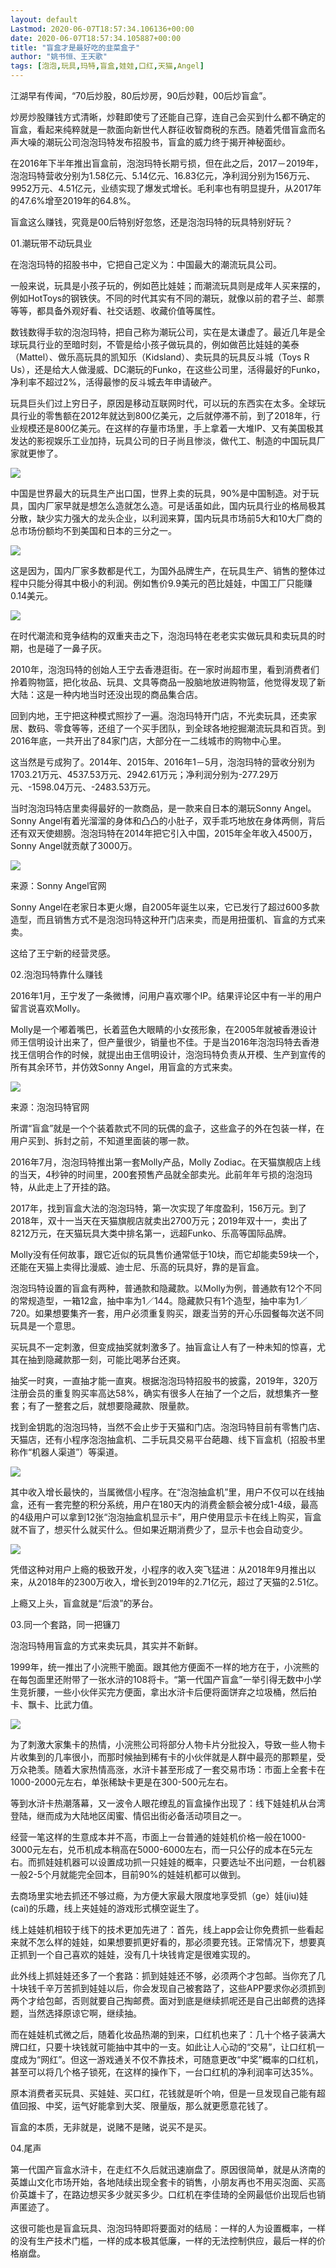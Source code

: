 ```yaml
---
layout: default
Lastmod: 2020-06-07T18:57:34.106136+00:00
date: 2020-06-07T18:57:34.105887+00:00
title: "盲盒才是最好吃的韭菜盒子"
author: "姚书恒、王天歌"
tags: [泡泡,玩具,玛特,盲盒,娃娃,口红,天猫,Angel]
---
```


江湖早有传闻，“70后炒股，80后炒房，90后炒鞋，00后炒盲盒”。

炒房炒股赚钱方式清晰，炒鞋即使亏了还能自己穿，连自己会买到什么都不确定的盲盒，看起来纯粹就是一款面向新世代人群征收智商税的东西。随着凭借盲盒而名声大噪的潮玩公司泡泡玛特发布招股书，盲盒的威力终于揭开神秘面纱。

在2016年下半年推出盲盒前，泡泡玛特长期亏损，但在此之后，2017－2019年，泡泡玛特营收分别为1.58亿元、5.14亿元、16.83亿元，净利润分别为156万元、9952万元、4.51亿元，业绩实现了爆发式增长。毛利率也有明显提升，从2017年的47.6%增至2019年的64.8%。

盲盒这么赚钱，究竟是00后特别好忽悠，还是泡泡玛特的玩具特别好玩？

01.潮玩带不动玩具业

在泡泡玛特的招股书中，它把自己定义为：中国最大的潮流玩具公司。

一般来说，玩具是小孩子玩的，例如芭比娃娃；而潮流玩具则是成年人买来摆的，例如HotToys的钢铁侠。不同的时代其实有不同的潮玩，就像以前的君子兰、邮票等等，都具备外观好看、社交话题、收藏价值等属性。

数钱数得手软的泡泡玛特，把自己称为潮玩公司，实在是太谦虚了。最近几年是全球玩具行业的至暗时刻，不管是给小孩子做玩具的，例如做芭比娃娃的美泰（Mattel）、做乐高玩具的凯知乐（Kidsland）、卖玩具的玩具反斗城（Toys R Us），还是给大人做漫威、DC潮玩的Funko，在这些公司里，活得最好的Funko，净利率不超过2%，活得最惨的反斗城去年申请破产。

玩具巨头们过上穷日子，原因是移动互联网时代，可以玩的东西实在太多。全球玩具行业的零售额在2012年就达到800亿美元，之后就停滞不前，到了2018年，行业规模还是800亿美元。在这样的存量市场里，手上拿着一大堆IP、又有美国极其发达的影视娱乐工业加持，玩具公司的日子尚且惨淡，做代工、制造的中国玩具厂家就更惨了。

![](https://images.weserv.nl/?url=https%3A//mmbiz.qpic.cn/mmbiz_jpg/lqe6iacDNiaIz38Tv3icYT8jPJJdn3Qq5xqWBsEzemFfkG5xYCyJvHdj8Huwawvcmxseh3viboPUXHCZSyEibd9Q3nQ/640%3Fwx_fmt%3Djpeg)

中国是世界最大的玩具生产出口国，世界上卖的玩具，90%是中国制造。对于玩具，国内厂家早就是想怎么造就怎么造。可是话虽如此，国内玩具行业的格局极其分散，缺少实力强大的龙头企业，以利润来算，国内玩具市场前5大和10大厂商的总市场份额均不到美国和日本的三分之一。

![](https://images.weserv.nl/?url=https%3A//mmbiz.qpic.cn/mmbiz_jpg/lqe6iacDNiaIz38Tv3icYT8jPJJdn3Qq5xqantaIeRXDwiao7ZvNAQpjp7DOJBdPPeU803k42BibjibbKS7gSXsLaH1A/640%3Fwx_fmt%3Djpeg)

这是因为，国内厂家多数都是代工，为国外品牌生产，在玩具生产、销售的整体过程中只能分得其中极小的利润。例如售价9.9美元的芭比娃娃，中国工厂只能赚0.14美元。

![](https://images.weserv.nl/?url=https%3A//mmbiz.qpic.cn/mmbiz_jpg/lqe6iacDNiaIz38Tv3icYT8jPJJdn3Qq5xqicwzSFyZHfEP9YcLgic6NNX0J1db97WFDlTxEJ7G9FUEYiaVn9gWudbdQ/640%3Fwx_fmt%3Djpeg)

在时代潮流和竞争结构的双重夹击之下，泡泡玛特在老老实实做玩具和卖玩具的时期，也是碰了一鼻子灰。

2010年，泡泡玛特的创始人王宁去香港逛街。在一家时尚超市里，看到消费者们拎着购物篮，把化妆品、玩具、文具等商品一股脑地放进购物篮，他觉得发现了新大陆：这是一种内地当时还没出现的商品集合店。

回到内地，王宁把这种模式照抄了一遍。泡泡玛特开门店，不光卖玩具，还卖家居、数码、零食等等，还组了一个买手团队，到全球各地挖掘潮流玩具和百货。到2016年底，一共开出了84家门店，大部分在一二线城市的购物中心里。

这当然是亏成狗了。2014年、2015年、2016年1－5月，泡泡玛特的营收分别为1703.21万元、4537.53万元、2942.61万元；净利润分别为-277.29万元、-1598.04万元、-2483.53万元。

当时泡泡玛特店里卖得最好的一款商品，是一款来自日本的潮玩Sonny Angel。Sonny Angel有着光溜溜的身体和凸凸的小肚子，双手乖巧地放在身体两侧，背后还有双天使翅膀。泡泡玛特在2014年把它引入中国，2015年全年收入4500万，Sonny Angel就贡献了3000万。

![](https://images.weserv.nl/?url=https%3A//mmbiz.qpic.cn/mmbiz_jpg/lqe6iacDNiaIz38Tv3icYT8jPJJdn3Qq5xqS5aaJic3InDnPZwgQt16X6AQ1Rt1JbpyxYPs5eMwOKt2etGFZPKomvA/640%3Fwx_fmt%3Djpeg)

来源：Sonny Angel官网

Sonny Angel在老家日本更火爆，自2005年诞生以来，它已发行了超过600多款造型，而且销售方式不是泡泡玛特这种开门店来卖，而是用扭蛋机、盲盒的方式来卖。

这给了王宁新的经营灵感。

02.泡泡玛特靠什么赚钱

2016年1月，王宁发了一条微博，问用户喜欢哪个IP。结果评论区中有一半的用户留言说喜欢Molly。

Molly是一个嘟着嘴巴，长着蓝色大眼睛的小女孩形象，在2005年就被香港设计师王信明设计出来了，但产量很少，销量也不佳。于是当2016年泡泡玛特去香港找王信明合作的时候，就提出由王信明设计，泡泡玛特负责从开模、生产到宣传的所有其余环节，并仿效Sonny Angel，用盲盒的方式来卖。

![](https://images.weserv.nl/?url=https%3A//mmbiz.qpic.cn/mmbiz_jpg/lqe6iacDNiaIz38Tv3icYT8jPJJdn3Qq5xqVuPkqntQWwOCPnsVLeN9gia7tzLsXD19gmiaiakE0U0yJ5yUHmHyvPvBA/640%3Fwx_fmt%3Djpeg)

来源：泡泡玛特官网

所谓“盲盒”就是一个个装着款式不同的玩偶的盒子，这些盒子的外在包装一样，在用户买到、拆封之前，不知道里面装的哪一款。

2016年7月，泡泡玛特推出第一套Molly产品，Molly Zodiac。在天猫旗舰店上线的当天，4秒钟的时间里，200套预售产品就全部卖光。此前年年亏损的泡泡玛特，从此走上了开挂的路。

2017年，找到盲盒大法的泡泡玛特，第一次实现了年度盈利，156万元。到了2018年，双十一当天在天猫旗舰店就卖出2700万元；2019年双十一，卖出了8212万元，在天猫玩具大类中排名第一，远超Funko、乐高等国际品牌。

Molly没有任何故事，跟它近似的玩具售价通常低于10块，而它却能卖59块一个，还能在天猫上卖得比漫威、迪士尼、乐高的玩具好，靠的是盲盒。

泡泡玛特设置的盲盒有两种，普通款和隐藏款。以Molly为例，普通款有12个不同的常规造型，一箱12盒，抽中率为1／144。隐藏款只有1个造型，抽中率为1／720。如果想要集齐一套，用户必须重复购买，跟麦当劳的开心乐园餐每次送不同玩具是一个意思。

买玩具不一定刺激，但变成抽奖就刺激多了。抽盲盒让人有了一种未知的惊喜，尤其在抽到隐藏款那一刻，可能比喝茅台还爽。

抽奖一时爽，一直抽才能一直爽。根据泡泡玛特招股书的披露，2019年，320万注册会员的重复购买率高达58%，确实有很多人在抽了一个之后，就想集齐一整套；有了一整套之后，就想要隐藏款、限量款。

找到金钥匙的泡泡玛特，当然不会止步于天猫和门店。泡泡玛特目前有零售门店、天猫店，还有小程序泡泡抽盒机、二手玩具交易平台葩趣、线下盲盒机（招股书里称作“机器人渠道”）等渠道。

![](https://images.weserv.nl/?url=https%3A//mmbiz.qpic.cn/mmbiz_jpg/lqe6iacDNiaIz38Tv3icYT8jPJJdn3Qq5xqNW6UQUQYegtiatvYHzY0rmeLLAISrD4nzJjmKKAwuadFicUialg51PwtA/640%3Fwx_fmt%3Djpeg)

其中收入增长最快的，当属微信小程序。在“泡泡抽盒机”里，用户不仅可以在线抽盒，还有一套完整的积分系统，用户在180天内的消费金额会被分成1-4级，最高的4级用户可以拿到12张“泡泡抽盒机显示卡”，用户使用显示卡在线上购买，盲盒就不盲了，想买什么就买什么。但如果近期消费少了，显示卡也会自动变少。

![](https://images.weserv.nl/?url=https%3A//mmbiz.qpic.cn/mmbiz_jpg/lqe6iacDNiaIz38Tv3icYT8jPJJdn3Qq5xqhDLw1mAiatF1NiaLOu1vy8icRppzAYaGoTqp5ONmQJ3RbbF9lMuVSr1eg/640%3Fwx_fmt%3Djpeg)

凭借这种对用户上瘾的极致开发，小程序的收入突飞猛进：从2018年9月推出以来，从2018年的2300万收入，增长到2019年的2.71亿元，超过了天猫的2.51亿。

上瘾又上头，盲盒就是“后浪”的茅台。

03.同一个套路，同一把镰刀

泡泡玛特用盲盒的方式来卖玩具，其实并不新鲜。

1999年，统一推出了小浣熊干脆面。跟其他方便面不一样的地方在于，小浣熊的在每包面里还附带了一张水浒的108将卡。“第一代国产盲盒”一举引得无数中小学生竞折腰，一些小伙伴买完方便面，拿出水浒卡后便将面饼弃之垃圾桶，然后拍卡、飘卡、比武力值。

![](https://images.weserv.nl/?url=https%3A//mmbiz.qpic.cn/mmbiz_jpg/lqe6iacDNiaIz38Tv3icYT8jPJJdn3Qq5xqajElMGibicfHZSuiaUJCTaamt9bibD61IztyiaST5OhX4hicczNbibtkB5yIA/640%3Fwx_fmt%3Djpeg)

为了刺激大家集卡的热情，小浣熊公司将部分人物卡片分批投入，导致一些人物卡片收集到的几率很小，而那时候抽到稀有卡的小伙伴就是人群中最亮的那颗星，受万众艳羡。随着大家热情高涨，水浒卡甚至形成了一套交易市场：市面上全套卡在1000-2000元左右，单张稀缺卡更是在300-500元左右。

等到水浒卡热潮落幕，又一波令人眼花缭乱的盲盒操作出现了：线下娃娃机从台湾登陆，继而成为大陆地区闺蜜、情侣出街必备活动项目之一。

经营一笔这样的生意成本并不高，市面上一台普通的娃娃机价格一般在1000-3000元左右，兑币机成本稍高在5000-6000左右，而一只公仔的成本在5元左右。而抓娃娃机器可以设置成功抓一只娃娃的概率，只要选址不出问题，一台机器一般2-5个月就能完全回本，目前90%的娃娃机都可以做到。

去商场里实地去抓还不够过瘾，为方便大家最大限度地享受抓（ge）娃(jiu)娃(cai)的乐趣，线上夹娃娃的游戏形式横空诞生了。

线上娃娃机相较于线下的技术更加先进了：首先，线上app会让你免费抓一些看起来就不怎么样的娃娃，如果想要抓更好看的，那必须要充钱。正常情况下，想要真正抓到一个自己喜欢的娃娃，没有几十块钱肯定是很难实现的。

此外线上抓娃娃还多了一个套路：抓到娃娃还不够，必须两个才包邮。当你充了几十块钱千辛万苦抓到娃娃以后，你会发现自己被套路了，这些APP要求你必须抓到两个才给包邮，否则就要自己掏邮费。面对到底是继续抓呢还是自己出邮费的选择题，当然选择原谅它啊，继续抽。

而在娃娃机式微之后，随着化妆品热潮的到来，口红机也来了：几十个格子装满大牌口红，只要十块钱就可能抽中其中的一支。如此让人心动的“交易”，让口红机一度成为“网红”。但这一游戏通关不仅不靠技术，可随意更改“中奖”概率的口红机，甚至可以将几个格子锁死，在这样的操作下，一台口红机的净利润率可达35%。

原本消费者买玩具、买娃娃、买口红，花钱就是听个响，但是一旦发现自己能有超值回报、中奖，运气好能拿到大奖、限量版，那么就更愿意花钱了。

盲盒的本质，无非就是，说赌不是赌，说买不是买。

04.尾声

第一代国产盲盒水浒卡，在走红不久后就迅速崩盘了。原因很简单，就是从济南的英雄山文化市场开始，各地陆续出现全套卡的销售，小朋友再也不用买泡面、买高价英雄卡了，在路边想买多少就买多少。口红机在李佳琦的全网最低价出现后也销声匿迹了。

这很可能也是盲盒玩具、泡泡玛特即将要面对的结局：一样的人为设置概率，一样的没有生产技术门槛，一样的成本极其低廉，一样的无法控制供应，最后一样的价格崩盘。

